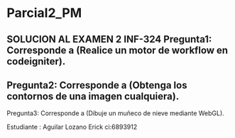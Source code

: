 # Parcial2_PM

SOLUCION AL EXAMEN 2 INF-324
Pregunta1: Corresponde a (Realice un motor de workflow en codeigniter).
---------------------------------------------------------------------
Pregunta2: Corresponde a (Obtenga los contornos de una imagen cualquiera).
----------------------------------------------------------------------
Pregunta3: Corresponde a (Dibuje un muñeco de nieve mediante WebGL).

Estudiante : Aguilar Lozano Erick
ci:6893912
